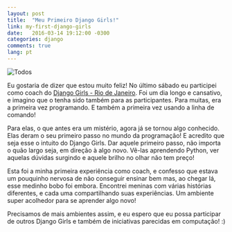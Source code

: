 ```yaml
---
layout: post
title:  "Meu Primeiro Django Girls!"
link: my-first-django-girls
date:   2016-03-14 19:12:00 -0300
categories: django
comments: true
lang: pt
---
```


![Todos](https://dl.dropboxusercontent.com/u/11831892/BlogStuff/django-girls-1.jpg)


Eu gostaria de dizer que estou muito feliz! No último sábado eu participei como coach do [Django Girls - Rio de Janeiro](https://djangogirls.org/riodejaneiro/). Foi um dia longo e cansativo, e imagino que o tenha sido também para as participantes. Para muitas, era a primeira vez programando. E também a primeira vez usando a linha de comando!

Para elas, o que antes era um mistério, agora já se tornou algo conhecido. Elas deram o seu primeiro passo no mundo da programação! E acredito que seja esse o intuito do Django Girls. Dar aquele primeiro passo, não importa o quão largo seja, em direção à algo novo. Vê-las aprendendo Python, ver aquelas dúvidas surgindo e aquele brilho no olhar não tem preço!

Esta foi a minha primeira experiência como coach, e confesso que estava um pouquinho nervosa de não conseguir ensinar bem mas, ao chegar lá, esse medinho bobo foi embora. Encontrei meninas com várias histórias diferentes, e cada uma compartilhando suas experiências. Um ambiente super acolhedor para se aprender algo novo!

Precisamos de mais ambientes assim, e eu espero que eu possa participar de outros Django Girls e também de iniciativas parecidas em computação! :)
